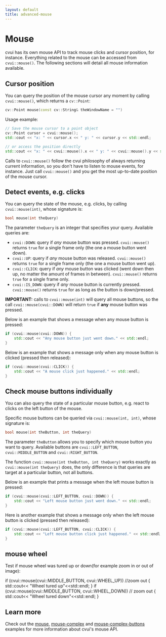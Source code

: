 ```yaml
---
layout: default
title: advanced-mouse
---
```


# Mouse

cvui has its own mouse API to track mouse clicks and cursor position, for instance. Everything related to the mouse can be accessed from `cvui::mouse()`. The following sections will detail all mouse information available.

## Cursor position

You can query the position of the mouse cursor any moment by calling `cvui::mouse()`, which returns a `cv::Point`:

```cpp
cv::Point mouse(const cv::String& theWindowName = "")
```

Usage example:

```cpp
// Save the mouse cursor to a point object
cv::Point cursor = cvui::mouse();
std::cout << "x: " << cursor.x << " y: " << cursor.y << std::endl;

// or access the position directly
std::cout << "x: " << cvui::mouse().x << " y: " << cvui::mouse().y << std::endl;
```

Calls to `cvui::mouse()` follow the cvui philosophy of always returning current information, so you don't have to listen to mouse events, for instance. Just call `cvui::mouse()` and you get the most up-to-date position of the mouse cursor.

## Detect events, e.g. clicks

You can query the state of the mouse, e.g. clicks, by calling `cvui::mouse(int)`, whose signature is:

```cpp
bool mouse(int theQuery)
```

The parameter `theQuery` is an integer that specifies your query. Available queries are:

* `cvui::DOWN`: query if *any* mouse button was pressed. `cvui::mouse()` returns `true` for a single frame only (the one a mouse button went down).
* `cvui::UP`: query if *any* mouse button was released. `cvui::mouse()` returns `true` for a single frame only (the one a mouse button went up).
* `cvui::CLICK`: query if *any* mouse button was clicked (went down then up, no matter the amount of frames in between). `cvui::mouse()` returns `true` for a single frame only.
* `cvui::IS_DOWN`: query if *any* mouse button is currently pressed. `cvui::mouse()` returns `true` for as long as the button is down/pressed.

<div class="notice--info"><strong>IMPORTANT:</strong> calls to <code>cvui::mouse(int)</code> will query all mouse buttons, so the call <code>cvui::mouse(cvui::DOWN)</code> will return <code>true</code> if <strong>any</strong> mouse button was pressed.</div>

Below is an example that shows a message when any mouse button is pressed:

```cpp
if (cvui::mouse(cvui::DOWN)) {
	std::cout << "Any mouse button just went down." << std::endl;
}
```

Below is an example that shows a message only when any mouse button is clicked (pressed then released):

```cpp
if (cvui::mouse(cvui::CLICK)) {
	std::cout << "A mouse click just happened." << std::endl;
}
```

## Check mouse buttons individually

You can also query the state of a particular mouse button, e.g. react to clicks on the left button of the mouse.

Specific mouse buttons can be queried via `cvui::mouse(int, int)`, whose signature is:

```cpp
bool mouse(int theButton, int theQuery)
```

The parameter `theButton` allows you to specify which mouse button you want to query. Available buttons are `cvui::LEFT_BUTTON`, `cvui::MIDDLE_BUTTON` and `cvui::RIGHT_BUTTON`.

The function `cvui::mouse(int theButton, int theQuery)` works exactly as `cvui::mouse(int theQuery)` does, the only difference is that queries are target at a particular button, not all buttons.

Below is an example that prints a message when the left mouse button is pressed:

```cpp
if (cvui::mouse(cvui::LEFT_BUTTON, cvui::DOWN)) {
	std::cout << "Left mouse button just went down." << std::endl;
}
```

Here is another example that shows a message only when the left mouse button is clicked (pressed then released):

```cpp
if (cvui::mouse(cvui::LEFT_BUTTON, cvui::CLICK)) {
	std::cout << "Left mouse button click just happened." << std::endl;
}
```
## mouse wheel 
Test if mouse wheel was tured up or down(for example zoom in or out of image):

if (cvui::mouse(cvui::MIDDLE_BUTTON, cvui::WHEEL_UP)) //zoom out
{
	std::cout<< "Wheel tured up"<<std::endl;
}
if (cvui::mouse(cvui::MIDDLE_BUTTON, cvui::WHEEL_DOWN)) // zoom out
{
	std::cout<< "Wheel tured down"<<std::endl;
}

## Learn more

Check out the [mouse](https://github.com/Dovyski/cvui/tree/master/example/src/mouse), [mouse-complex](https://github.com/Dovyski/cvui/tree/master/example/src/mouse-complex) and [mouse-complex-buttons](https://github.com/Dovyski/cvui/tree/master/example/src/mouse-complex-buttons) examples for more information about cvui's mouse API.
